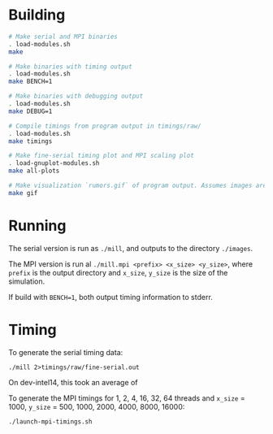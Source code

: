 # Building
```bash
# Make serial and MPI binaries
. load-modules.sh
make

# Make binaries with timing output
. load-modules.sh
make BENCH=1

# Make binaries with debugging output
. load-modules.sh
make DEBUG=1

# Compile timings from program output in timings/raw/
. load-modules.sh
make timings

# Make fine-serial timing plot and MPI scaling plot
. load-gnuplot-modules.sh
make all-plots

# Make visualization `rumors.gif` of program output. Assumes images are in ./images
make gif
```

# Running
The serial version is run as `./mill`, and outputs to the directory `./images`.

The MPI version is run al `./mill.mpi <prefix> <x_size> <y_size>`, where `prefix` is the
output directory and `x_size`, `y_size` is the size of the simulation.

If build with `BENCH=1`, both output timing information to stderr.

# Timing
To generate the serial timing data:
```
./mill 2>timings/raw/fine-serial.out
```
On dev-intel14, this took an average of 

To generate the MPI timings for 1, 2, 4, 16, 32, 64 threads and `x_size` = 1000, `y_size` =
500, 1000, 2000, 4000, 8000, 16000:
```
./launch-mpi-timings.sh
```
